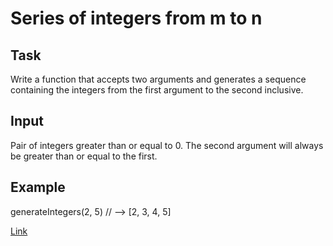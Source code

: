 # Series of integers from m to n

## Task
Write a function that accepts two arguments and generates a sequence containing the integers from the first argument to the second inclusive.

## Input
Pair of integers greater than or equal to 0. The second argument will always be greater than or equal to the first.

## Example
generateIntegers(2, 5) // --> [2, 3, 4, 5]

[Link](https://www.codewars.com/kata/5841f680c5c9b092950001ae/train/javascript)